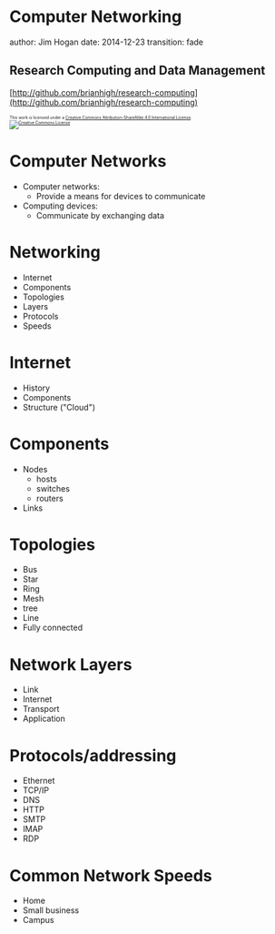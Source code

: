Computer Networking
========================================================
author: Jim Hogan
date: 2014-12-23
transition: fade

Research Computing and Data Management
-------------------------------------------------------
[http://github.com/brianhigh/research-computing](http://github.com/brianhigh/research-computing)

<small style="font-size:.5em">
This work is licensed under a <a rel="license" href="http://creativecommons.org/licenses/by-sa/4.0/">Creative Commons Attribution-ShareAlike 4.0 International License</a>.<br />
<a rel="license" href="http://creativecommons.org/licenses/by-sa/4.0/"><img alt="Creative Commons License" style="border-width:0" src="https://i.creativecommons.org/l/by-sa/4.0/88x31.png" /></a>
</small>

Computer Networks
========================================================

- Computer networks:
  * Provide a means for devices to communicate
- Computing devices: 
  * Communicate by exchanging data

Networking
========================================================

- Internet
- Components
- Topologies
- Layers
- Protocols
- Speeds


Internet
========================================================

- History
- Components
- Structure ("Cloud")


Components
========================================================

- Nodes
  * hosts
  * switches
  * routers
- Links


Topologies
========================================================

- Bus
- Star
- Ring
- Mesh
- tree
- Line
- Fully connected

Network Layers
========================================================

- Link
- Internet
- Transport
- Application

Protocols/addressing
========================================================

- Ethernet
- TCP/IP
- DNS
- HTTP
- SMTP
- IMAP
- RDP

Common Network Speeds
========================================================

- Home
- Small business
- Campus
